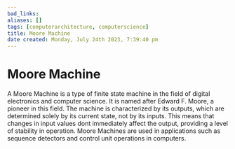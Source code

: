 ```yaml
---
bad_links: 
aliases: []
tags: [computerarchitecture, computerscience]
title: Moore Machine
date created: Monday, July 24th 2023, 7:39:40 pm
---
```

# Moore Machine

A Moore Machine is a type of finite state machine in the field of digital electronics and computer science. It is named after Edward F. Moore, a pioneer in this field. The machine is characterized by its outputs, which are determined solely by its current state, not by its inputs. This means that changes in input values dont immediately affect the output, providing a level of stability in operation. Moore Machines are used in applications such as sequence detectors and control unit operations in computers.